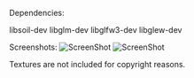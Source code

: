 Dependencies:

libsoil-dev
libglm-dev
libglfw3-dev
libglew-dev

Screenshots:
![ScreenShot](https://github.com/yxyx136/LS3D/raw/master/screenshot1.png)
![ScreenShot](https://github.com/yxyx136/LS3D/raw/master/screenshot2.png)

Textures are not included for copyright reasons.
